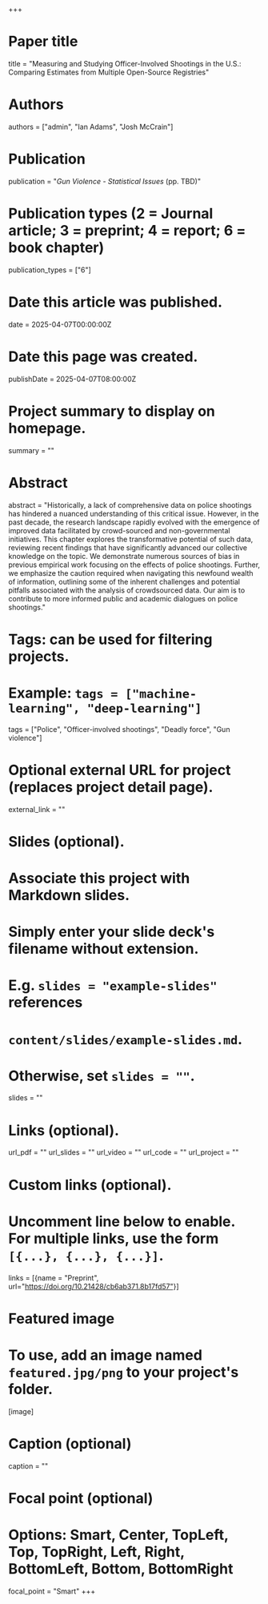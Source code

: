 +++
# Paper title
title = "Measuring and Studying Officer-Involved Shootings in the U.S.: Comparing Estimates from Multiple Open-Source Registries"

# Authors
authors = ["admin", "Ian Adams", "Josh McCrain"]

# Publication
publication = "*Gun Violence - Statistical Issues* (pp. TBD)"

# Publication types (2 = Journal article; 3 = preprint; 4 = report; 6 = book chapter)
publication_types = ["6"]

# Date this article was published.
date = 2025-04-07T00:00:00Z

# Date this page was created.
publishDate = 2025-04-07T08:00:00Z

# Project summary to display on homepage.
summary = ""

# Abstract
abstract = "Historically, a lack of comprehensive data on police shootings has hindered a nuanced understanding of this critical issue. However, in the past decade, the research landscape rapidly evolved with the emergence of improved data facilitated by crowd-sourced and non-governmental initiatives. This chapter explores the transformative potential of such data, reviewing recent findings that have significantly advanced our collective knowledge on the topic. We demonstrate numerous sources of bias in previous empirical work focusing on the effects of police shootings. Further, we emphasize the caution required when navigating this newfound wealth of information, outlining some of the inherent challenges and potential pitfalls associated with the analysis of crowdsourced data. Our aim is to contribute to more informed public and academic dialogues on police shootings."

# Tags: can be used for filtering projects.
# Example: `tags = ["machine-learning", "deep-learning"]`
tags = ["Police", "Officer-involved shootings", "Deadly force", "Gun violence"]

# Optional external URL for project (replaces project detail page).
external_link = ""

# Slides (optional).
#   Associate this project with Markdown slides.
#   Simply enter your slide deck's filename without extension.
#   E.g. `slides = "example-slides"` references 
#   `content/slides/example-slides.md`.
#   Otherwise, set `slides = ""`.
slides = ""

# Links (optional).
url_pdf = ""
url_slides = ""
url_video = ""
url_code = ""
url_project = ""

# Custom links (optional).
#   Uncomment line below to enable. For multiple links, use the form `[{...}, {...}, {...}]`.
links = [{name = "Preprint", url="https://doi.org/10.21428/cb6ab371.8b17fd57"}]

# Featured image
# To use, add an image named `featured.jpg/png` to your project's folder. 
[image]
  # Caption (optional)
  caption = ""
  
  # Focal point (optional)
  # Options: Smart, Center, TopLeft, Top, TopRight, Left, Right, BottomLeft, Bottom, BottomRight
  focal_point = "Smart"
+++

